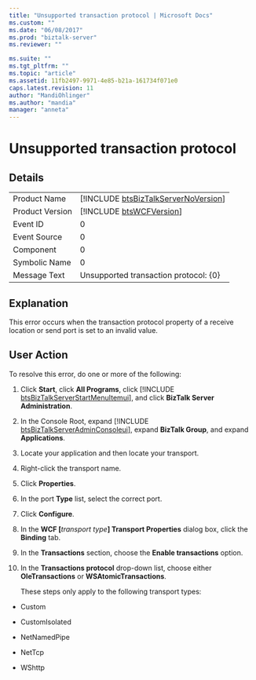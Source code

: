 ```yaml
---
title: "Unsupported transaction protocol | Microsoft Docs"
ms.custom: ""
ms.date: "06/08/2017"
ms.prod: "biztalk-server"
ms.reviewer: ""

ms.suite: ""
ms.tgt_pltfrm: ""
ms.topic: "article"
ms.assetid: 11fb2497-9971-4e85-b21a-161734f071e0
caps.latest.revision: 11
author: "MandiOhlinger"
ms.author: "mandia"
manager: "anneta"
---
```

# Unsupported transaction protocol
## Details  
  
|                 |                                                                                     |
|-----------------|-------------------------------------------------------------------------------------|
|  Product Name   | [!INCLUDE [btsBizTalkServerNoVersion](../includes/btsbiztalkservernoversion-md.md)] |
| Product Version |             [!INCLUDE [btsWCFVersion](../includes/btswcfversion-md.md)]             |
|    Event ID     |                                          0                                          |
|  Event Source   |                                          0                                          |
|    Component    |                                          0                                          |
|  Symbolic Name  |                                          0                                          |
|  Message Text   |                        Unsupported transaction protocol: {0}                        |
  
## Explanation  
 This error occurs when the transaction protocol property of a receive location or send port is set to an invalid value.  
  
## User Action  
 To resolve this error, do one or more of the following:  
  
1. Click <strong>Start</strong>, click <strong>All Programs</strong>, click [!INCLUDE [btsBizTalkServerStartMenuItemui](../includes/btsbiztalkserverstartmenuitemui-md.md)], and click <strong>BizTalk Server Administration</strong>.  
  
2. In the Console Root, expand [!INCLUDE [btsBizTalkServerAdminConsoleui](../includes/btsbiztalkserveradminconsoleui-md.md)], expand <strong>BizTalk Group</strong>, and expand  <strong>Applications</strong>.  
  
3. Locate your application and then locate your transport.  
  
4. Right-click the transport name.  
  
5. Click **Properties**.  
  
6. In the port **Type** list, select the correct port.  
  
7. Click **Configure**.  
  
8. In the <strong>WCF [</strong><em>transport type</em><strong>] Transport Properties</strong> dialog box, click the <strong>Binding</strong> tab.  
  
9. In the **Transactions** section, choose the **Enable transactions** option.  
  
10. In the **Transactions protocol** drop-down list, choose either **OleTransactions** or **WSAtomicTransactions**.  
  
    These steps only apply to the following transport types:  
  
-   Custom  
  
-   CustomIsolated  
  
-   NetNamedPipe  
  
-   NetTcp  
  
-   WShttp